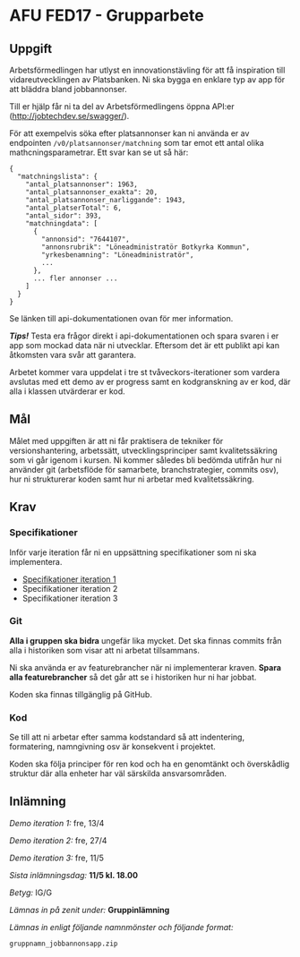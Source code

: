 # AFU FED17 - Grupparbete

## Uppgift

Arbetsförmedlingen har utlyst en innovationstävling för att få inspiration till vidareutvecklingen av Platsbanken. Ni ska bygga en enklare typ av app för att bläddra bland jobbannonser.

Till er hjälp får ni ta del av Arbetsförmedlingens öppna API:er (http://jobtechdev.se/swagger/).

För att exempelvis söka efter platsannonser kan ni använda er av endpointen `/v0/platsannonser/matchning` som tar emot ett antal olika mathcningsparametrar. Ett svar kan se ut så här:

```
{
  "matchningslista": {
    "antal_platsannonser": 1963,
    "antal_platsannonser_exakta": 20,
    "antal_platsannonser_narliggande": 1943,
    "antal_platserTotal": 6,
    "antal_sidor": 393,
    "matchningdata": [
      {
        "annonsid": "7644107",
        "annonsrubrik": "Löneadministratör Botkyrka Kommun",
        "yrkesbenamning": "Löneadministratör",
        ...
      },
      ... fler annonser ...
    ]
  }
}
```

Se länken till api-dokumentationen ovan för mer information.

***Tips!*** Testa era frågor direkt i api-dokumentationen och spara svaren i er app som mockad data när ni utvecklar. Eftersom det är ett publikt api kan åtkomsten vara svår att garantera.

Arbetet kommer vara uppdelat i tre st tvåveckors-iterationer som vardera avslutas med ett demo av er progress samt en kodgranskning av er kod, där alla i klassen utvärderar er kod.

## Mål

Målet med uppgiften är att ni får praktisera de tekniker för versionshantering, arbetssätt, utvecklingsprinciper samt kvalitetssäkring som vi går igenom i kursen. Ni kommer således bli bedömda utifrån hur ni använder git (arbetsflöde för samarbete, branchstrategier, commits osv), hur ni strukturerar koden samt hur ni arbetar med kvalitetssäkring.

## Krav

### Specifikationer

Inför varje iteration får ni en uppsättning specifikationer som ni ska implementera.

* [Specifikationer iteration 1](iteration-1.feature)
* Specifikationer iteration 2
* Specifikationer iteration 3

### Git

**Alla i gruppen ska bidra** ungefär lika mycket. Det ska finnas commits från alla i historiken som visar att ni arbetat tillsammans.

Ni ska använda er av featurebrancher när ni implementerar kraven. **Spara alla featurebrancher** så det går att se i historiken hur ni har jobbat.

Koden ska finnas tillgänglig på GitHub.

### Kod

Se till att ni arbetar efter samma kodstandard så att indentering, formatering, namngivning osv är konsekvent i projektet.

Koden ska följa principer för ren kod och ha en genomtänkt och överskådlig struktur där alla enheter har väl särskilda ansvarsområden.

## Inlämning

_Demo iteration 1:_ fre, 13/4

_Demo iteration 2:_ fre, 27/4

_Demo iteration 3:_ fre, 11/5

_Sista inlämningsdag:_ **11/5 kl. 18.00**

_Betyg:_ IG/G

_Lämnas in på zenit under:_ **Gruppinlämning**

_Lämnas in enligt följande namnmönster och följande format:_

`gruppnamn_jobbannonsapp.zip`
